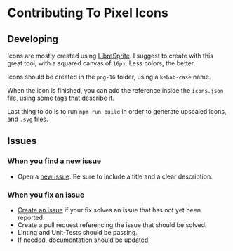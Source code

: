 # Contributing To Pixel Icons

## Developing

Icons are mostly created using [LibreSprite](https://github.com/LibreSprite/LibreSprite).
I suggest to create with this great tool, with a squared canvas of `16px`.
Less colors, the better.

Icons should be created in the `png-16` folder, using a `kebab-case` name.

When the icon is finished, you can add the reference inside the `icons.json` file, using some tags that describe it.

Last thing to do is to run `npm run build` in order to generate upscaled icons, and `.svg` files.

## Issues

### When you find a new issue

- Open a [new issue](https://github.com/cadgerfeast/pixel-icons/issues/new).
Be sure to include a title and a clear description.

### When you fix an issue

- [Create an issue](#when-you-find-a-new-issue) if your fix solves an issue that has not yet been reported.
- Create a pull request referencing the issue that should be solved.
- Linting and Unit-Tests should be passing.
- If needed, documentation should be updated.
